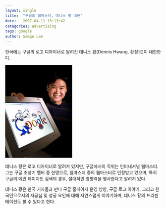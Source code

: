```yaml
---
layout: single
title:  "구글의 웹마스터, 데니스 황 내한"
date:   2007-04-11 15:13:42
categories: advertising
tags: google
author: Samgu Lee
---
```

한국에는 구글의 로고 디자이너로 알려진 데니스 황(Dennis Hwang, 황정목)이 내한한다.

![데니스 황](/assets/dennis-hwang.jpg)

데니스 황은 로고 디자이너로 알려져 있지만, 구글에서의 직위는 인터내셔널 웹마스터. 그는 구글 초창기 멤버 중 한명으로, 웹마스터 중의 웹마스터로 인정받고 있으며, 특히 구글의 메인 페이지인 검색의 경우, 절대적인 영향력을 행사한다고 알려져 있다.

데니스 황은 한국 기자들과 만나 구글 홈페이지 운영 방향, 구글 로고 이야기, 그리고 한국인으로서의 자긍심 및 성공 요인에 대해 자연스럽게 이야기하며, 데니스 황의 프리젠테이션도 볼 수 있다고 한다.
